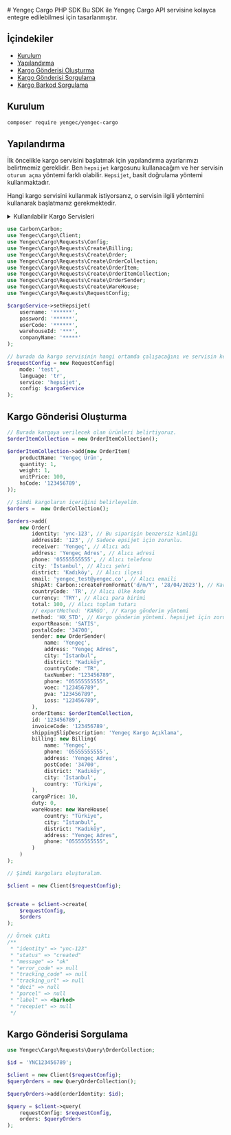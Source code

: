 # Yengeç Cargo PHP SDK
Bu SDK ile Yengeç Cargo API servisine kolayca entegre edilebilmesi için tasarlanmıştır.

## İçindekiler
- [Kurulum](#kurulum)
- [Yapılandırma](#yapilandirma)
- [Kargo Gönderisi Oluşturma](#kargo-gonderisi-olusturma)
- [Kargo Gönderisi Sorgulama](#kargo-gonderisi-sorgulama)
- [Kargo Barkod Sorgulama](#kargo-barkod-sorgulama)

## Kurulum

```bash
composer require yengec/yengec-cargo
```

## Yapılandırma

İlk öncelikle kargo servisini başlatmak için yapılandırma ayarlarımızı belirtmemiz gereklidir.
Ben `hepsijet` kargosunu kullanacağım ve her servisin `oturum açma` yöntemi farklı olabilir. `Hepsijet`, basit doğrulama yöntemi kullanmaktadır.

Hangi kargo servisini kullanmak istiyorsanız, o servisin ilgili yöntemini kullanarak başlatmanız gerekmektedir.

<details>
  <summary>Kullanılabilir Kargo Servisleri</summary>

    - Yurtici
    - Mng
    - Ups
    - Aras
    - Ptt
    - Surat
    - Sendeo
    - EasyShip
    - UpsGlobal
    - Hepsijet

> Dipnot, her yöntem set ile başlamalıdır. Örneğin `setHepsijet` gibi.
</details>

```php
use Carbon\Carbon;
use Yengec\Cargo\Client;
use Yengec\Cargo\Requests\Config;
use Yengec\Cargo\Requests\Create\Billing;
use Yengec\Cargo\Requests\Create\Order;
use Yengec\Cargo\Requests\Create\OrderCollection;
use Yengec\Cargo\Requests\Create\OrderItem;
use Yengec\Cargo\Requests\Create\OrderItemCollection;
use Yengec\Cargo\Requests\Create\OrderSender;
use Yengec\Cargo\Requests\Create\WareHouse;
use Yengec\Cargo\Requests\RequestConfig;

$cargoService->setHepsijet(
    username: '******',
    password: '******',
    userCode: '******',
    warehouseId: '***',
    companyName: '*****'
);

// burada da kargo servisinin hangi ortamda çalışacağını ve servisin kendisini de belirtiyoruz.
$requestConfig = new RequestConfig(
    mode: 'test',
    language: 'tr',
    service: 'hepsijet',
    config: $cargoService
);
```

## Kargo Gönderisi Oluşturma

```php
// Burada kargoya verilecek olan ürünleri belirtiyoruz.
$orderItemCollection = new OrderItemCollection();

$orderItemCollection->add(new OrderItem(
    productName: 'Yengeç Ürün',
    quantity: 1,
    weight: 1,
    unitPrice: 100,
    hsCode: '123456789',
));

// Şimdi kargoların içeriğini belirleyelim.
$orders =  new OrderCollection();

$orders->add(
    new Order(
        identity: 'ync-123', // Bu siparişin benzersiz kimliği
        addressId: '123', // Sadece epsijet için zorunlu.
        receiver: 'Yengeç', // Alıcı adı
        address: 'Yengeç Adres', // Alıcı adresi
        phone: '05555555555', // Alıcı telefonu
        city: 'İstanbul', // Alıcı şehri
        district: 'Kadıköy', // Alıcı ilçesi
        email: 'yengec_test@yengec.co', // Alıcı emaili
        shipAt: Carbon::createFromFormat('d/m/Y', '28/04/2023'), // Kargo gönderim tarihi
        countryCode: 'TR', // Alıcı ülke kodu
        currency: 'TRY', // Alıcı para birimi
        total: 100, // Alıcı toplam tutarı
        // exportMethod: 'KARGO', // Kargo gönderim yöntemi
        method: 'HX_STD', // Kargo gönderim yöntemi. hepsijet için zorunlu.
        exportReason: 'SATIS',
        postalCode: '34700',
        sender: new OrderSender(
            name: 'Yengeç',
            address: "Yengeç Adres",
            city: "İstanbul",
            district: "Kadıköy",
            countryCode: "TR",
            taxNumber: "123456789",
            phone: "05555555555",
            voec: "123456789",
            pva: "123456789",
            ioss: "123456789",
        ),
        orderItems: $orderItemCollection,
        id: '123456789',
        invoiceCode: '123456789',
        shippingSlipDescription: 'Yengeç Kargo Açıklama',
        billing: new Billing(
            name: 'Yengeç',
            phone: '05555555555',
            address: 'Yengeç Adres',
            postCode: '34700',
            district: 'Kadıköy',
            city: 'İstanbul',
            country: 'Türkiye',
        ),
        cargoPrice: 10,
        duty: 0,
        wareHouse: new WareHouse(
            country: "Türkiye",
            city: "İstanbul",
            district: "Kadıköy",
            address: "Yengeç Adres",
            phone: "05555555555",
        )
    )
);

// Şimdi kargoları oluşturalım.

$client = new Client($requestConfig);


$create = $client->create(
    $requestConfig,
    $orders
);

// Örnek çıktı
/**
 * "identity" => "ync-123"
 * "status" => "created"
 * "message" => "ok"
 * "error_code" => null
 * "tracking_code" => null
 * "tracking_url" => null
 * "deci" => null
 * "parcel" => null
 * "label" => <barkod>
 * "recepiet" => null
 */

```

## Kargo Gönderisi Sorgulama

```php
use Yengec\Cargo\Requests\Query\OrderCollection;

$id = 'YNC123456789';

$client = new Client($requestConfig);
$queryOrders = new QueryOrderCollection();

$queryOrders->add(orderIdentity: $id);

$query = $client->query(
    requestConfig: $requestConfig,
    orders: $queryOrders
);
```

